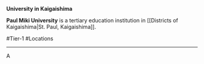 **University in Kaigaishima**

**Paul Miki University** is a tertiary education institution in [[Districts of Kaigaishima|St. Paul, Kaigaishima]].

#Tier-1 #Locations

---
A